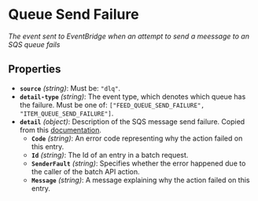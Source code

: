 # Queue Send Failure

*The event sent to EventBridge when an attempt to send a meessage to an SQS queue fails*

## Properties

- **`source`** *(string)*: Must be: `"dlq"`.
- **`detail-type`** *(string)*: The event type, which denotes which queue has the failure. Must be one of: `["FEED_QUEUE_SEND_FAILURE", "ITEM_QUEUE_SEND_FAILURE"]`.
- **`detail`** *(object)*: Description of the SQS message send failure. Copied from this [documentation](https://docs.aws.amazon.com/AWSSimpleQueueService/latest/APIReference/API_BatchResultErrorEntry.html).
  - **`Code`** *(string)*: An error code representing why the action failed on this entry.
  - **`Id`** *(string)*: The Id of an entry in a batch request.
  - **`SenderFault`** *(string)*: Specifies whether the error happened due to the caller of the batch API action.
  - **`Message`** *(string)*: A message explaining why the action failed on this entry.
